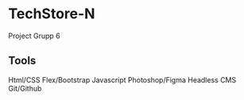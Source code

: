 # TechStore-N
Project Grupp 6
## Tools 
Html/CSS
Flex/Bootstrap
Javascript
Photoshop/Figma
Headless CMS
Git/Github

